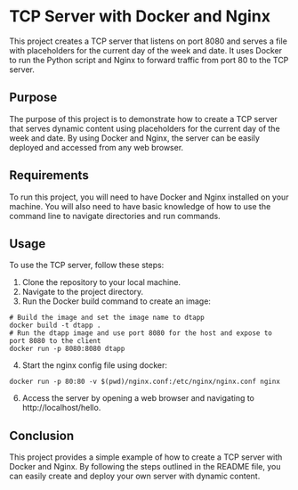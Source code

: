 TCP Server with Docker and Nginx
=================================

This project creates a TCP server that listens on port 8080 and serves a file with placeholders for the current day of the week and date. It uses Docker to run the Python script and Nginx to forward traffic from port 80 to the TCP server.

Purpose
-------
The purpose of this project is to demonstrate how to create a TCP server that serves dynamic content using placeholders for the current day of the week and date. By using Docker and Nginx, the server can be easily deployed and accessed from any web browser.

Requirements
------------
To run this project, you will need to have Docker and Nginx installed on your machine. You will also need to have basic knowledge of how to use the command line to navigate directories and run commands.

Usage
-----
To use the TCP server, follow these steps:

1. Clone the repository to your local machine.
2. Navigate to the project directory.
3. Run the Docker build command to create an image:

```
# Build the image and set the image name to dtapp 
docker build -t dtapp .
# Run the dtapp image and use port 8080 for the host and expose to port 8080 to the client
docker run -p 8080:8080 dtapp
```
4. Start the nginx config file using docker:

```
docker run -p 80:80 -v $(pwd)/nginx.conf:/etc/nginx/nginx.conf nginx
```

6. Access the server by opening a web browser and navigating to http://localhost/hello.

Conclusion
----------
This project provides a simple example of how to create a TCP server with Docker and Nginx. By following the steps outlined in the README file, you can easily create and deploy your own server with dynamic content.
